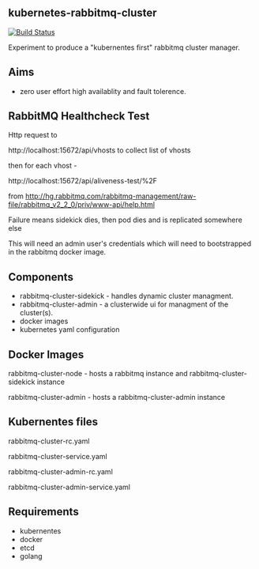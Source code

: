 kubernetes-rabbitmq-cluster
---------------------------

[![Build Status](https://travis-ci.org/mdevilliers/kubernetes-rabbitmq-cluster.svg)](https://travis-ci.org/mdevilliers/kubernetes-rabbitmq-cluster)

Experiment to produce a "kubernentes first" rabbitmq cluster manager.

Aims
----

- zero user effort high availablity and fault tolerence.

RabbitMQ Healthcheck Test
-------------------------

Http request to 

http://localhost:15672/api/vhosts to collect list of vhosts

then for each vhost -

http://localhost:15672/api/aliveness-test/%2F 

from http://hg.rabbitmq.com/rabbitmq-management/raw-file/rabbitmq_v2_2_0/priv/www-api/help.html

Failure means sidekick dies, then pod dies and is replicated somewhere else

This will need an admin user's credentials which will need to bootstrapped in the rabbitmq docker image.


Components
----------

- rabbitmq-cluster-sidekick - handles dynamic cluster managment. 
- rabbitmq-cluster-admin - a clusterwide ui for managment of the cluster(s).
- docker images
- kubernetes yaml configuration


Docker Images
-------------

rabbitmq-cluster-node - hosts a rabbitmq instance and rabbitmq-cluster-sidekick instance


rabbitmq-cluster-admin - hosts a rabbitmq-cluster-admin instance


Kubernentes files
-----------------

rabbitmq-cluster-rc.yaml


rabbitmq-cluster-service.yaml


rabbitmq-cluster-admin-rc.yaml


rabbitmq-cluster-admin-service.yaml


Requirements
------------

- kubernentes
- docker 
- etcd
- golang





